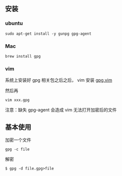 ## 安装

### ubuntu

```
sudo apt-get install -y gunpg gpg-agent
```


### Mac

```
brew install gpg
```

### vim

系统上安装好 gpg 相关包之后之后，
vim 安装 [gpg.vim](https://www.vim.org/scripts/script.php?script_id=661)

然后再

```
vim xxx.gpg
```

注意：缺失 gpg-agent 会造成 vim 无法打开加密后的文件

## 基本使用

加密一个文件

```
gpg -c file
```

解密

```
$ gpg -d file.gpg>file
```
